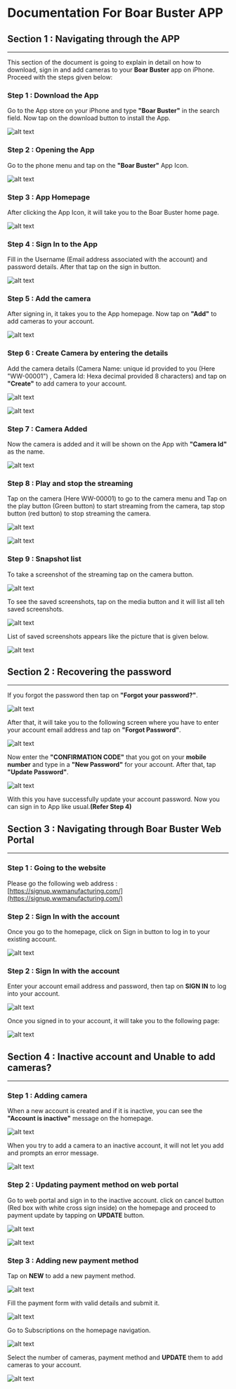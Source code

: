 # Documentation For Boar Buster APP

## Section 1 : Navigating through the APP ##
- - - - - -

This section of the document is going to explain in detail on how to download, sign in and add cameras to your **Boar
Buster** app on iPhone. Proceed with the steps given below:

### Step 1 : Download the App ###

Go to the App store on your iPhone and type **"Boar Buster"** in the search field. Now tap on the download button to install the App.

![alt text](https://raw.githubusercontent.com/hatboysoftware/wildlife-dominion-doc/master/appstore1.png "image attachment")

### Step 2 : Opening the App ###

Go to the phone menu and tap on the **"Boar Buster"** App Icon.

![alt text](https://raw.githubusercontent.com/hatboysoftware/wildlife-dominion-doc/master/phonehome1.png "image attachment")

### Step 3 : App Homepage ###

After clicking the App Icon, it will take you to the Boar Buster home page.

![alt text](https://raw.githubusercontent.com/hatboysoftware/wildlife-dominion-doc/master/home.jpeg?token=AlKC8rYiQdeFyx5L0i1hyxYcJScaDXU_ks5cEIlEwA%3D%3D "image attachment")

### Step 4 : Sign In to the App ###

Fill in the Username (Email address associated with the account) and password details. After that tap on the sign in button.

![alt text](https://raw.githubusercontent.com/hatboysoftware/wildlife-dominion-doc/master/details1.png?token=AlKC8l4NPKt2-6gBIP2OQ0mbWGoIHxGaks5cEIydwA%3D%3D "image attachment")

### Step 5 : Add the camera ###

After signing in, it takes you to the App homepage. Now tap on **"Add"** to add cameras to your
account.

![alt text](https://raw.githubusercontent.com/hatboysoftware/wildlife-dominion-doc/master/signin1.png?token=AlKC8kPSCHo4R3klN1K_SEHNNaH_EZC7ks5cERkLwA%3D%3D "image attachment")

### Step 6 : Create Camera by entering the details ###

Add the camera details (Camera Name: unique id provided to you (Here "WW-00001") , Camera Id: Hexa decimal provided 8 characters) and tap on **"Create"** to add camera
to your account.

![alt text](https://raw.githubusercontent.com/hatboysoftware/wildlife-dominion-doc/master/camera.jpeg?token=AlKC8occzrYoXNC7gOrAnVH97v85ASYwks5cER4BwA%3D%3D "image attachment")

![alt text](https://raw.githubusercontent.com/hatboysoftware/wildlife-dominion-doc/master/add_camera1.png "image attachment")

### Step 7 : Camera Added ###

Now the camera is added and it will be shown on the App with **"Camera Id"** as the name.

![alt text](https://raw.githubusercontent.com/hatboysoftware/wildlife-dominion-doc/master/addcamera.jpeg?token=AlKC8onGbIqp_A6HF3LEStug5vPmzwTAks5cESG8wA%3D%3D "image attachment")

### Step 8 : Play and stop the streaming ###

Tap on the camera (Here WW-00001) to go to the camera menu and Tap on the play button (Green button) to start streaming from the camera, tap stop button (red button) to stop streaming the camera.

![alt text](https://raw.githubusercontent.com/hatboysoftware/wildlife-dominion-doc/master/play1.png?token=AlKC8klrzuRVv8dt-LjsQkgml73HNyFTks5cESwZwA%3D%3D "image attachment")


![alt text](https://raw.githubusercontent.com/hatboysoftware/wildlife-dominion-doc/master/streaming1.png?token=AlKC8rfWEqR9OANFiYXfqtWihab9HsGlks5cETCbwA%3D%3D "image attachment")

### Step 9 : Snapshot list ###

To take a screenshot of the streaming tap on the camera button.

![alt text](https://raw.githubusercontent.com/hatboysoftware/wildlife-dominion-doc/master/snapshot.png?token=AlKC8vpnSuyxEZTkaxdDaWi3GkZqKw7tks5cETYQwA%3D%3D "image attachment")

To see the saved screenshots, tap on the media button and it will list all teh saved screenshots.

![alt text](https://raw.githubusercontent.com/hatboysoftware/wildlife-dominion-doc/master/screenshotlist.png?token=AlKC8nAQpiYsICYi6nbjO250gw-5W_PBks5cETi6wA%3D%3D "image attachment")

List of saved screenshots appears like the picture that is given below.

![alt text](https://raw.githubusercontent.com/hatboysoftware/wildlife-dominion-doc/master/screenshots.jpeg?token=AlKC8jrgTVpKfA79l5_7LM1jrXAmJ_x7ks5cETrnwA%3D%3D "image attachment")


## Section 2 : Recovering the password ##

- - - - -

If you forgot the password then tap on **"Forgot your password?"**.

![alt text](https://raw.githubusercontent.com/hatboysoftware/wildlife-dominion-doc/master/password1.png "image attachment")

After that, it will take you to the following screen where you have to enter your account email address and tap on **"Forgot Password"**.

![alt text](https://raw.githubusercontent.com/hatboysoftware/wildlife-dominion-doc/master/password2.png "image attachment")

Now enter the **"CONFIRMATION CODE"** that you got on your **mobile number** and type in a **"New Password"** for your account. After that, tap **"Update Password"**.

![alt text](https://raw.githubusercontent.com/hatboysoftware/wildlife-dominion-doc/master/password3.png "image attachment")

With this you have successfully update your account password. Now you can sign in to App like usual.**(Refer Step 4)**

## Section 3 : Navigating through Boar Buster Web Portal ##
- - - - -

### Step 1 : Going to the website ###

Please go the following web address : [https://signup.wwmanufacturing.com/](https://signup.wwmanufacturing.com/)

### Step 2 : Sign In with the account ###

Once you go to the homepage, click on Sign in button to log in to your existing account.

![alt text](https://raw.githubusercontent.com/hatboysoftware/wildlife-dominion-doc/master/webpage1.png "image attachment")

### Step 2 : Sign In with the account ###

Enter your account email address and password, then tap on **SIGN IN** to log into your account.

![alt text](https://raw.githubusercontent.com/hatboysoftware/wildlife-dominion-doc/master/webpage2.png "image attachment")

Once you signed in to your account, it will take you to the following page:

![alt text](https://raw.githubusercontent.com/hatboysoftware/wildlife-dominion-doc/master/webpage3.png "image attachment")

## Section 4 : Inactive account and Unable to add cameras? ##
- - - - - -

### Step 1 : Adding camera ###

When a new account is created and if it is inactive, you can see the **"Account is inactive"** message on the homepage.

![alt text](https://raw.githubusercontent.com/hatboysoftware/wildlife-dominion-doc/master/inactiveapp.png "image attachment")

When you try to add a camera to an inactive account, it will not let you add and prompts an error message.

![alt text](https://raw.githubusercontent.com/hatboysoftware/wildlife-dominion-doc/master/inactiveapp1.png "image attachment")

### Step 2 : Updating payment method on web portal ###

Go to web portal and sign in to the inactive account. click on cancel button (Red box with white cross sign inside) on the homepage and proceed to payment update by
tapping on **UPDATE** button.

![alt text](https://raw.githubusercontent.com/hatboysoftware/wildlife-dominion-doc/master/cancel_login.png "image attachment")

![alt text](https://raw.githubusercontent.com/hatboysoftware/wildlife-dominion-doc/master/update_login.png "image attachment")

### Step 3 : Adding new payment method ##

Tap on **NEW** to add a new payment method.

![alt text](https://raw.githubusercontent.com/hatboysoftware/wildlife-dominion-doc/master/new_login.png "image attachment")

Fill the payment form with valid details and submit it.

![alt text](https://raw.githubusercontent.com/hatboysoftware/wildlife-dominion-doc/master/Screen%20Shot%202018-12-12%20at%2010.22.38%20AM.png "image attachment")

Go to Subscriptions on the homepage navigation.

![alt text](https://raw.githubusercontent.com/hatboysoftware/wildlife-dominion-doc/master/subscription.png "image attachment")

Select the number of cameras, payment method and **UPDATE** them to add cameras to your account.

![alt text](https://raw.githubusercontent.com/hatboysoftware/wildlife-dominion-doc/master/cameras_add.png "image attachment")






